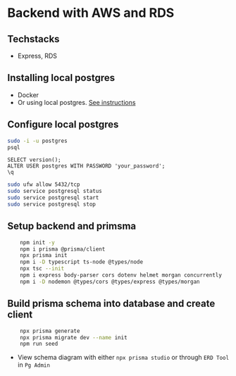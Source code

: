 # Backend with AWS and RDS

## Techstacks

- Express, RDS

## Installing local postgres

- Docker
- Or using local postgres. [See instructions](https://medium.com/yavar/install-and-configure-postgresql-and-pgadmin-on-ubuntu-20-04-22-04-52c52c249b9e)

## Configure local postgres

```zsh
sudo -i -u postgres
psql
```

```psql
SELECT version();
ALTER USER postgres WITH PASSWORD 'your_password';
\q
```

```zsh
sudo ufw allow 5432/tcp
sudo service postgresql status
sudo service postgresql start
sudo service postgresql stop
```

## Setup backend and primsma

```zsh
    npm init -y
    npm i prisma @prisma/client
    npx prisma init
    npm i -D typescript ts-node @types/node
    npx tsc --init
    npm i express body-parser cors dotenv helmet morgan concurrently
    npm i -D nodemon @types/cors @types/express @types/morgan
```

## Build prisma schema into database and create client

```zsh
    npx prisma generate
    npx prisma migrate dev --name init
    npm run seed
```

- View schema diagram with either `npx prisma studio` or through `ERD Tool` in `Pg Admin`
